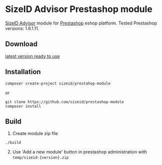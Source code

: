 # SizeID Advisor Prestashop module

[SizeID Advisor](http://demo.sizeid.com/advisor.products/) module for [Prestashop](https://www.prestashop.com/) eshop platform. Tested Prestashop versions: 1.6.1.11. 


## Download

[latest version ready to use](http://developers.sizeid.com/data/prestashop/sizeid-latest.zip)

## Installation

```
composer create-project sizeid/prestahop-module
```
or
```
git clone https://github.com/sizeid/prestashop-module
composer install
```

## Build

1. Create module zip file
```
./build
```
2. Use 'Add a new module' button in prestashop administration with `temp/sizeid-{version}.zip`

